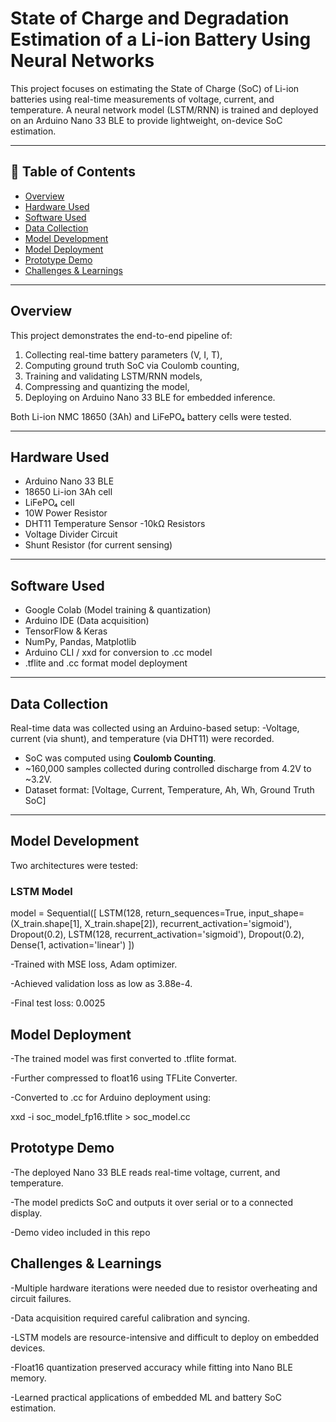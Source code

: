 # State of Charge and Degradation Estimation of a Li-ion Battery Using Neural Networks

This project focuses on estimating the State of Charge (SoC) of Li-ion batteries using real-time measurements of voltage, current, and temperature. A neural network model (LSTM/RNN) is trained and deployed on an Arduino Nano 33 BLE to provide lightweight, on-device SoC estimation.

---

## 📌 Table of Contents
- [Overview](#overview)
- [Hardware Used](#hardware-used)
- [Software Used](#software-used)
- [Data Collection](#data-collection)
- [Model Development](#model-development)
- [Model Deployment](#model-deployment)
- [Prototype Demo](#prototype-demo)
- [Challenges & Learnings](#challenges--learnings)
  

---

## Overview

This project demonstrates the end-to-end pipeline of:
1. Collecting real-time battery parameters (V, I, T),
2. Computing ground truth SoC via Coulomb counting,
3. Training and validating LSTM/RNN models,
4. Compressing and quantizing the model,
5. Deploying on Arduino Nano 33 BLE for embedded inference.

Both Li-ion NMC 18650 (3Ah) and LiFePO₄ battery cells were tested.

---

## Hardware Used

- Arduino Nano 33 BLE
- 18650 Li-ion 3Ah cell
-  LiFePO₄ cell
- 10W Power Resistor
- DHT11 Temperature Sensor
-10kΩ Resistors
- Voltage Divider Circuit
- Shunt Resistor (for current sensing)

---

## Software Used

- Google Colab (Model training & quantization)
-  Arduino IDE (Data acquisition)
- TensorFlow & Keras
- NumPy, Pandas, Matplotlib
- Arduino CLI / xxd for conversion to .cc model
- .tflite and .cc format model deployment

---

##  Data Collection

Real-time data was collected using an Arduino-based setup:
-Voltage, current (via shunt), and temperature (via DHT11) were recorded.
- SoC was computed using **Coulomb Counting**.
-  ~160,000 samples collected during controlled discharge from 4.2V to ~3.2V.
- Dataset format: [Voltage, Current, Temperature, Ah, Wh, Ground Truth SoC]

---

##  Model Development

Two architectures were tested:

### LSTM Model

model = Sequential([
    LSTM(128, return_sequences=True, input_shape=(X_train.shape[1], X_train.shape[2]), recurrent_activation='sigmoid'),
    Dropout(0.2),
    LSTM(128, recurrent_activation='sigmoid'),
    Dropout(0.2),
    Dense(1, activation='linear')
])

-Trained with MSE loss, Adam optimizer.

-Achieved validation loss as low as 3.88e-4.

-Final test loss: 0.0025

## Model Deployment 
 -The trained model was first converted to .tflite format.
 
-Further compressed to float16 using TFLite Converter.

-Converted to .cc for Arduino deployment using:

xxd -i soc_model_fp16.tflite > soc_model.cc

## Prototype Demo

-The deployed Nano 33 BLE reads real-time voltage, current, and temperature.

-The model predicts SoC and outputs it over serial or to a connected display.

-Demo video included in this repo

## Challenges & Learnings
-Multiple hardware iterations were needed due to resistor overheating and circuit failures.

-Data acquisition required careful calibration and syncing.

-LSTM models are resource-intensive and difficult to deploy on embedded devices.

-Float16 quantization preserved accuracy while fitting into Nano BLE memory.

-Learned practical applications of embedded ML and battery SoC estimation.












